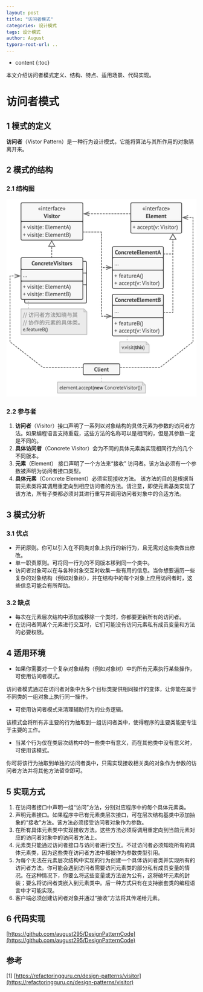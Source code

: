 ```yaml
---
layout: post
title: "访问者模式"
categories: 设计模式
tags: 设计模式
author: August
typora-root-url: ..
---
```


* content
{:toc}


本文介绍访问者模式定义、结构、特点、适用场景、代码实现。



# 访问者模式



## 1 模式的定义

**访问者**（Vistor Pattern）是一种行为设计模式，它能将算法与其所作用的对象隔离开来。



## 2 模式的结构

### 2.1 结构图

![访问者设计模式的结构](/media/image/2022-10-16-访问者模式/Vistor.png)

### 2.2 参与者

1. **访问者**（Visitor）接口声明了一系列以对象结构的具体元素为参数的访问者方法。如果编程语言支持重载，这些方法的名称可以是相同的，但是其参数一定是不同的。
2. **具体访问者**（Concrete Visitor）会为不同的具体元素类实现相同行为的几个不同版本。
3. **元素**（Element） 接口声明了一个方法来“接收” 访问者。该方法必须有一个参数被声明为访问者接口类型。
4. **具体元素**（Concrete Element）必须实现接收方法。 该方法的目的是根据当前元素类将其调用重定向到相应访问者的方法。请注意，即使元素基类实现了该方法，所有子类都必须对其进行重写并调用访问者对象中的合适方法。



## 3 模式分析

### 3.1 优点

- 开闭原则。你可以引入在不同类对象上执行的新行为，且无需对这些类做出修改。
- 单一职责原则。可将同一行为的不同版本移到同一个类中。
- 访问者对象可以在与各种对象交互时收集一些有用的信息。当你想要遍历一些复杂的对象结构（例如对象树），并在结构中的每个对象上应用访问者时，这些信息可能会有所帮助。

### 3.2 缺点

- 每次在元素层次结构中添加或移除一个类时，你都要更新所有的访问者。
- 在访问者同某个元素进行交互时，它们可能没有访问元素私有成员变量和方法的必要权限。



## 4 适用环境

- 如果你需要对一个复杂对象结构（例如对象树）中的所有元素执行某些操作，可使用访问者模式。

访问者模式通过在访问者对象中为多个目标类提供相同操作的变体，让你能在属于不同类的一组对象上执行同一操作。

- 可使用访问者模式来清理辅助行为的业务逻辑。

该模式会将所有非主要的行为抽取到一组访问者类中，使得程序的主要类能更专注于主要的工作。

- 当某个行为仅在类层次结构中的一些类中有意义，而在其他类中没有意义时，可使用该模式。

你可将该行为抽取到单独的访问者类中，只需实现接收相关类的对象作为参数的访问者方法并将其他方法留空即可。



## 5 实现方式

1. 在访问者接口中声明一组“访问”方法，分别对应程序中的每个具体元素类。
2. 声明元素接口。如果程序中已有元素类层次接口，可在层次结构基类中添加抽象的“接收”方法。该方法必须接受访问者对象作为参数。
3. 在所有具体元素类中实现接收方法。这些方法必须将调用重定向到当前元素对应的访问者对象中的访问者方法上。
4. 元素类只能通过访问者接口与访问者进行交互。不过访问者必须知晓所有的具体元素类，因为这些类在访问者方法中都被作为参数类型引用。
5. 为每个无法在元素层次结构中实现的行为创建一个具体访问者类并实现所有的访问者方法。你可能会遇到访问者需要访问元素类的部分私有成员变量的情况。在这种情况下，你要么将这些变量或方法设为公有，这将破坏元素的封装；要么将访问者类嵌入到元素类中。后一种方式只有在支持嵌套类的编程语言中才可能实现。
6. 客户端必须创建访问者对象并通过“接收”方法将其传递给元素。



## 6 代码实现

[https://github.com/august295/DesignPatternCode](https://github.com/august295/DesignPatternCode)



## 参考

[1] [https://refactoringguru.cn/design-patterns/visitor](https://refactoringguru.cn/design-patterns/visitor)
